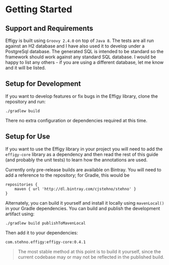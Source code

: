# Getting Started

## Support and Requirements

Effigy is built using `Groovy 2.4.0` on top of `Java 8`. The tests are all run against an H2 database and I have also used it
to develop under a PostgreSql database. The generated SQL is intended to be standard so the framework should work against any
standard SQL database. I would be happy to list any others - if you are using a different database, let me know and it will be
listed.

## Setup for Development

If you want to develop features or fix bugs in the Effigy library, clone the repository and run:

    ./gradlew build

There no extra configuration or dependencies required at this time.

## Setup for Use

If you want to use the Effigy library in your project you will need to add the `effigy-core` library as a dependency and then
read the rest of this guide (and probably the unit tests) to learn how the annotations are used.

Currently only pre-release builds are available on Bintray. You will need to add a reference to the repository; for Gradle, this would be

    repositories {
        maven { url 'http://dl.bintray.com/cjstehno/stehno' }
    }

Alternately, you can build it yourself and install it locally using `mavenLocal()` in your Gradle dependencies. You can build and publish the
development artifact using:

    ./gradlew build publishToMavenLocal

Then add it to your dependencies:

    com.stehno.effigy:effigy-core:0.4.1

> The most stable method at this point is to build it yourself, since the current codebase may or may not be reflected in the published build.


